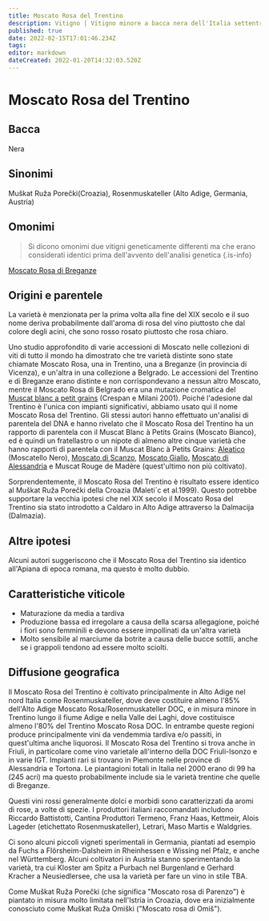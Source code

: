 ```yaml
---
title: Moscato Rosa del Trentino
description: Vitigno | Vitigno minore a bacca nera dell'Italia settentrionale, produce vini dolci profumati alla rosa
published: true
date: 2022-02-15T17:01:46.234Z
tags: 
editor: markdown
dateCreated: 2022-01-20T14:32:03.520Z
---
```


# Moscato Rosa del Trentino

## Bacca
Nera

## Sinonimi
Muškat Ruža Porečki(Croazia), Rosenmuskateller (Alto Adige, Germania, Austria)

## Omonimi
> Si dicono omonimi due vitigni geneticamente differenti ma che erano considerati identici prima dell'avvento dell'analisi genetica
{.is-info}

[Moscato Rosa di Breganze](/vitigni/Italia/bacca-nera/moscato-rosa-di-breganze)

## Origini e parentele

La varietà è menzionata per la prima volta alla fine del XIX secolo e il suo nome deriva probabilmente dall'aroma di rosa del vino piuttosto che dal colore degli acini, che sono rosso rosato piuttosto che rosa chiaro.

Uno studio approfondito di varie accessioni di Moscato nelle collezioni di viti di tutto il mondo ha dimostrato che tre varietà distinte sono state chiamate Moscato Rosa, una in Trentino, una a Breganze (in provincia di Vicenza), e un'altra in una collezione a Belgrado. Le accessioni del Trentino e di Breganze erano distinte e non corrispondevano a nessun altro Moscato, mentre il Moscato Rosa di Belgrado era una mutazione cromatica del [Muscat blanc a petit grains](/vitigni/Francia/bacca-bianca/muscat-blanc-a-petit-grains) (Crespan e Milani 2001). Poiché l'adesione dal Trentino è l'unica con impianti significativi, abbiamo usato qui il nome Moscato Rosa del Trentino. Gli stessi autori hanno effettuato un'analisi di parentela del DNA e hanno rivelato che il Moscato Rosa del Trentino ha un rapporto di parentela con il Muscat Blanc à Petits Grains (Moscato Bianco), ed è quindi un fratellastro o un nipote di almeno altre cinque varietà che hanno rapporti di parentela con il Muscat Blanc à Petits Grains: [Aleatico](/vitigni/Italia/bacca-nera/aleatico) (Moscatello Nero), [Moscato di Scanzo](/vitigni/Italia/bacca-bianca/moscato-di-scanzo), [Moscato Giallo](/vitigni/Italia/bacca-bianca/moscato-giallo), [Moscato di Alessandria](/vitigni/Francia/bacca-bianca/muscat-di-alessandria) e Muscat Rouge de Madère (quest'ultimo non più coltivato).

Sorprendentemente, il Moscato Rosa del Trentino è risultato essere identico al Muškat Ruža Porečki della Croazia (Maleti´c et al.1999). Questo potrebbe supportare la vecchia ipotesi che nel XIX secolo il Moscato Rosa del Trentino sia stato introdotto a Caldaro in Alto Adige attraverso la Dalmacija (Dalmazia).

## Altre ipotesi

Alcuni autori suggeriscono che il Moscato Rosa del Trentino sia identico all'Apiana di epoca romana, ma questo è molto dubbio.

## Caratteristiche viticole

- Maturazione da media a tardiva
- Produzione bassa ed irregolare a causa della scarsa allegagione, poiché i fiori sono femminili e devono essere impollinati da un'altra varietà
- Molto sensibile al marciume da botrite a causa delle bucce sottili, anche se i grappoli tendono ad essere molto sciolti.

## Diffusione geografica

Il Moscato Rosa del Trentino è coltivato principalmente in Alto Adige nel nord Italia come Rosenmuskateller, dove deve costituire almeno l'85% dell'Alto Adige Moscato Rosa/Rosenmuskateller DOC, e in misura minore in Trentino lungo il fiume Adige e nella Valle dei Laghi, dove costituisce almeno l'80% del Trentino Moscato Rosa DOC. In entrambe queste regioni produce principalmente vini da vendemmia tardiva e/o passiti, in quest'ultima anche liquorosi. Il Moscato Rosa del Trentino si trova anche in Friuli, in particolare come vino varietale all'interno della DOC Friuli-Isonzo e in varie IGT. Impianti rari si trovano in Piemonte nelle province di Alessandria e Tortona. Le piantagioni totali in Italia nel 2000 erano di 99 ha (245 acri) ma questo probabilmente include sia le varietà trentine che quelle di Breganze.

Questi vini rossi generalmente dolci e morbidi sono caratterizzati da aromi di rose, a volte di spezie. I produttori italiani raccomandati includono Riccardo Battistotti, Cantina Produttori Termeno, Franz Haas, Kettmeir, Alois Lageder (etichettato Rosenmuskateller), Letrari, Maso Martis e Waldgries.

Ci sono alcuni piccoli vigneti sperimentali in Germania, piantati ad esempio da Fuchs a Flörsheim-Dalsheim in Rheinhessen e Wissing nel Pfalz, e anche nel Württemberg. Alcuni coltivatori in Austria stanno sperimentando la varietà, tra cui Kloster am Spitz a Purbach nel Burgenland e Gerhard Kracher a Neusiedlersee, che usa la varietà per fare un vino in stile TBA.

Come Muškat Ruža Porečki (che significa "Moscato rosa di Parenzo") è piantato in misura molto limitata nell'Istria in Croazia, dove era inizialmente conosciuto come Muškat Ruža Omiški ("Moscato rosa di Omiš").

